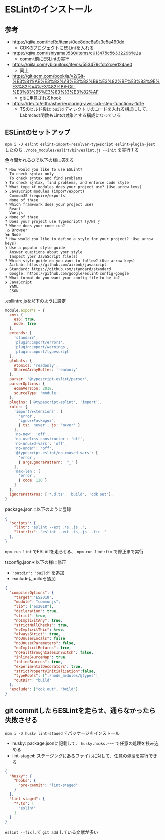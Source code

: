 # ESLintのインストール

## 参考

* https://qiita.com/HeRo/items/0ee8dbc8a9a3e5a490dd
    * CDKのプロジェクトにESLintを入れる
* https://qiita.com/ishiyama0530/items/c013475c563322965e2a
    * commit前にESLintの実行
* https://qiita.com/ybiquitous/items/553479cfcb2cee124ae0
    * 同上
* https://git-scm.com/book/ja/v2/Git-%E3%81%AE%E3%82%AB%E3%82%B9%E3%82%BF%E3%83%9E%E3%82%A4%E3%82%BA-Git-%E3%83%95%E3%83%83%E3%82%AF
    * gitに用意されるhook
* https://dev.to/elthrasher/exploring-aws-cdk-step-functions-1d1e
    * TSのビルド後は `build` ディレクトリのコードを入れる構成にして、Labmdaの関数もLintの対象とする構成になっている

## ESLintのセットアップ

`npm i -D eslint eslint-import-resolver-typescript eslint-plugin-jest` したのち `./node_modules/eslint/bin/eslint.js --init` を実行する

色々聞かれるので以下の様に答える

```
? How would you like to use ESLint? 
  To check syntax only 
  To check syntax and find problems 
❯ To check syntax, find problems, and enforce code style
? What type of modules does your project use? (Use arrow keys)
❯ JavaScript modules (import/export) 
  CommonJS (require/exports) 
  None of these 
? Which framework does your project use? 
  React 
  Vue.js 
❯ None of these
? Does your project use TypeScript? (y/N) y
? Where does your code run? 
 ◯ Browser
❯◉ Node
? How would you like to define a style for your project? (Use arrow keys)
❯ Use a popular style guide 
  Answer questions about your style 
  Inspect your JavaScript file(s) 
? Which style guide do you want to follow? (Use arrow keys)
  Airbnb: https://github.com/airbnb/javascript 
❯ Standard: https://github.com/standard/standard 
  Google: https://github.com/google/eslint-config-google 
? What format do you want your config file to be in? 
❯ JavaScript 
  YAML 
  JSON 
```

.esllintrc.jsを以下のように設定

```js
module.exports = {
  env: {
    es6: true,
    node: true
  },
  extends: [
    'standard',
    'plugin:import/errors',
    'plugin:import/warnings',
    'plugin:import/typescript'
  ],
  globals: {
    Atomics: 'readonly',
    SharedArrayBuffer: 'readonly'
  },
  parser: '@typescript-eslint/parser',
  parserOptions: {
    ecmaVersion: 2018,
    sourceType: 'module'
  },
  plugins: ['@typescript-eslint', 'import'],
  rules: {
    'import/extensions': [
      'error',
      'ignorePackages',
      { ts: 'never', js: 'never' }
    ],
    'no-new': 'off',
    'no-useless-constructor': 'off',
    'no-unused-vars': 'off',
    'no-undef': 'off',
    '@typescript-eslint/no-unused-vars': [
      'error',
      { argsIgnorePattern: '^_' }
    ],
    'max-len': [
      'error',
      { code: 120 }
    ]
  },
  ignorePatterns: ['*.d.ts', 'build', 'cdk.out'],
}
```

package.jsonに以下のように登録

```json
{
  "scripts": {
    "lint": "eslint --ext .ts,.js .",
    "lint:fix": "eslint --ext .ts,.js --fix ."
  },
}
```

`npm run lint` でESLintを走らせる、 `npm run lint:fix` で修正まで実行


tsconfig.jsonを以下の様に修正

* `"outdir": "build"` を追加
* excludeにbuildを追加

```json
{
  "compilerOptions": {
    "target":"ES2018",
    "module": "commonjs",
    "lib": ["es2018"],
    "declaration": true,
    "strict": true,
    "noImplicitAny": true,
    "strictNullChecks": true,
    "noImplicitThis": true,
    "alwaysStrict": true,
    "noUnusedLocals": false,
    "noUnusedParameters": false,
    "noImplicitReturns": true,
    "noFallthroughCasesInSwitch": false,
    "inlineSourceMap": true,
    "inlineSources": true,
    "experimentalDecorators": true,
    "strictPropertyInitialization":false,
    "typeRoots": ["./node_modules/@types"],
    "outDir": "build"
  },
  "exclude": ["cdk.out", "build"]
}
```

## git commitしたらESLintを走らせ、通らなかったら失敗させる

`npm i -D husky lint-staged` でパッケージをインストール

* husky: package.jsonに記載して、 `husky.hooks.~~~` で任意の処理を挟み込める
* lint-staged: ステージングにあるファイルに対して、任意の処理を実行できる

```json
{
  "husky": {
    "hooks": {
      "pre-commit": "lint-staged"
    }
  },
  "lint-staged": {
    "*.ts": [
      "eslint"
    ]
  }
}
```

`eslint --fix` して `git add` している文献が多い